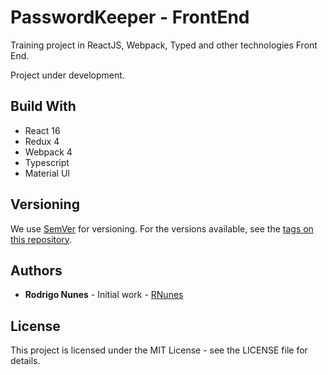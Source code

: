 # PasswordKeeper - FrontEnd

Training project in ReactJS, Webpack, Typed and other technologies Front End.

Project under development.

## Build With
  * React 16
  * Redux 4
  * Webpack 4
  * Typescript
  * Material UI

## Versioning
We use [SemVer](https://semver.org/) for versioning. For the versions available, see the [tags on this repository](https://github.com/RNunes13/gochat-front/tags).

## Authors
  * **Rodrigo Nunes** - Initial work - [RNunes](https://github.com/RNunes13)

## License
This project is licensed under the MIT License - see the LICENSE file for details.
